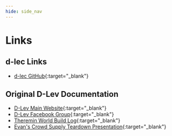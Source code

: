 ```yaml
---
hide: side_nav
---
```

# Links  

## d-lec Links
* [d-lec GitHub](https://github.com/d-lec){:target="_blank"}

## Original D-Lev Documentation
* [D-Lev Main Website](https://d-lev.com/){:target="_blank"}
* [D-Lev Facebook Group](https://www.facebook.com/groups/154169846769131){:target="_blank"}
* [Theremin World Build Log](https://thereminworld.com/Forums/T/28554/lets-design-and-build-a-mostly-digital-theremin){:target="_blank"}
* [Evan's Crowd Supply Teardown Presentation](https://www.youtube.com/watch?v=ZT34346DQPs&t=14300s){:target="_blank"}
